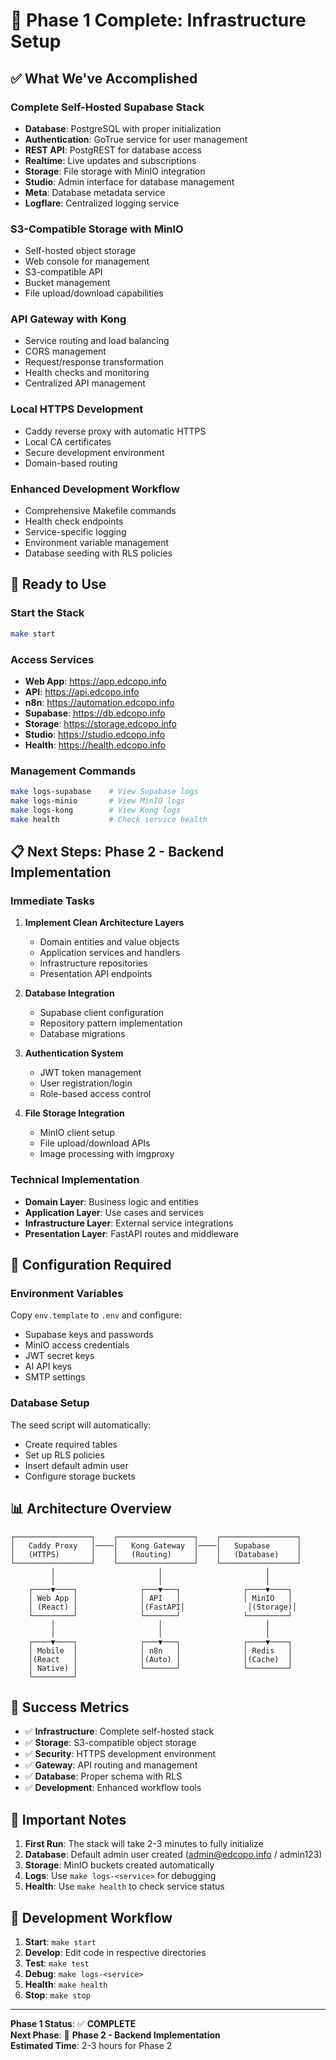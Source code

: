 # 🎉 **Phase 1 Complete: Infrastructure Setup**

## ✅ **What We've Accomplished**

### **Complete Self-Hosted Supabase Stack**
- **Database**: PostgreSQL with proper initialization
- **Authentication**: GoTrue service for user management
- **REST API**: PostgREST for database access
- **Realtime**: Live updates and subscriptions
- **Storage**: File storage with MinIO integration
- **Studio**: Admin interface for database management
- **Meta**: Database metadata service
- **Logflare**: Centralized logging service

### **S3-Compatible Storage with MinIO**
- Self-hosted object storage
- Web console for management
- S3-compatible API
- Bucket management
- File upload/download capabilities

### **API Gateway with Kong**
- Service routing and load balancing
- CORS management
- Request/response transformation
- Health checks and monitoring
- Centralized API management

### **Local HTTPS Development**
- Caddy reverse proxy with automatic HTTPS
- Local CA certificates
- Secure development environment
- Domain-based routing

### **Enhanced Development Workflow**
- Comprehensive Makefile commands
- Health check endpoints
- Service-specific logging
- Environment variable management
- Database seeding with RLS policies

## 🚀 **Ready to Use**

### **Start the Stack**
```bash
make start
```

### **Access Services**
- **Web App**: https://app.edcopo.info
- **API**: https://api.edcopo.info
- **n8n**: https://automation.edcopo.info
- **Supabase**: https://db.edcopo.info
- **Storage**: https://storage.edcopo.info
- **Studio**: https://studio.edcopo.info
- **Health**: https://health.edcopo.info

### **Management Commands**
```bash
make logs-supabase    # View Supabase logs
make logs-minio       # View MinIO logs
make logs-kong        # View Kong logs
make health           # Check service health
```

## 📋 **Next Steps: Phase 2 - Backend Implementation**

### **Immediate Tasks**
1. **Implement Clean Architecture Layers**
   - Domain entities and value objects
   - Application services and handlers
   - Infrastructure repositories
   - Presentation API endpoints

2. **Database Integration**
   - Supabase client configuration
   - Repository pattern implementation
   - Database migrations

3. **Authentication System**
   - JWT token management
   - User registration/login
   - Role-based access control

4. **File Storage Integration**
   - MinIO client setup
   - File upload/download APIs
   - Image processing with imgproxy

### **Technical Implementation**
- **Domain Layer**: Business logic and entities
- **Application Layer**: Use cases and services
- **Infrastructure Layer**: External service integrations
- **Presentation Layer**: FastAPI routes and middleware

## 🔧 **Configuration Required**

### **Environment Variables**
Copy `env.template` to `.env` and configure:
- Supabase keys and passwords
- MinIO access credentials
- JWT secret keys
- AI API keys
- SMTP settings

### **Database Setup**
The seed script will automatically:
- Create required tables
- Set up RLS policies
- Insert default admin user
- Configure storage buckets

## 📊 **Architecture Overview**

```
┌─────────────────┐    ┌─────────────────┐    ┌─────────────────┐
│   Caddy Proxy   │────│   Kong Gateway  │────│   Supabase      │
│   (HTTPS)       │    │   (Routing)     │    │   (Database)    │
└─────────────────┘    └─────────────────┘    └─────────────────┘
         │                       │                       │
         │                       │                       │
    ┌────▼────┐              ┌───▼───┐              ┌────▼────┐
    │ Web App │              │ API   │              │ MinIO   │
    │ (React) │              │(FastAPI│              │(Storage)│
    └─────────┘              └───────┘              └─────────┘
         │                       │                       │
         │                       │                       │
    ┌────▼────┐              ┌───▼───┐              ┌────▼────┐
    │ Mobile  │              │ n8n   │              │ Redis   │
    │(React   │              │(Auto) │              │(Cache)  │
    │ Native) │              └───────┘              └─────────┘
    └─────────┘
```

## 🎯 **Success Metrics**

- ✅ **Infrastructure**: Complete self-hosted stack
- ✅ **Storage**: S3-compatible object storage
- ✅ **Security**: HTTPS development environment
- ✅ **Gateway**: API routing and management
- ✅ **Database**: Proper schema with RLS
- ✅ **Development**: Enhanced workflow tools

## 🚨 **Important Notes**

1. **First Run**: The stack will take 2-3 minutes to fully initialize
2. **Database**: Default admin user created (admin@edcopo.info / admin123)
3. **Storage**: MinIO buckets created automatically
4. **Logs**: Use `make logs-<service>` for debugging
5. **Health**: Use `make health` to check service status

## 🔄 **Development Workflow**

1. **Start**: `make start`
2. **Develop**: Edit code in respective directories
3. **Test**: `make test`
4. **Debug**: `make logs-<service>`
5. **Health**: `make health`
6. **Stop**: `make stop`

---

**Phase 1 Status**: ✅ **COMPLETE**  
**Next Phase**: 🔄 **Phase 2 - Backend Implementation**  
**Estimated Time**: 2-3 hours for Phase 2

